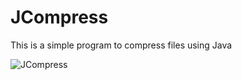 # JCompress

This is a simple program to compress files using Java

![JCompress](http://i.imgur.com/KHnalvV.gifv)